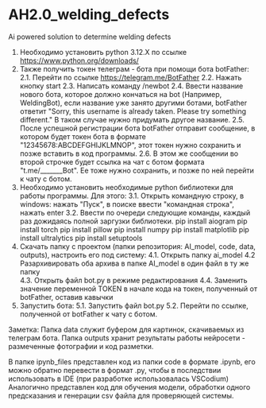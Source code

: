 # AH2.0_welding_defects
Ai powered solution to determine welding defects 

1. Необходимо установить python 3.12.X по ссылке https://www.python.org/downloads/
2. Также получить токен телеграм - бота при помощи бота botFather:
 2.1. Перейти по ссылке https://telegram.me/BotFather
 2.2. Нажать кнопку start
 2.3. Написать команду /newbot
 2.4. Ввести название нового бота, которое должно кончаться на bot (Например, WeldingBot),
 если название уже занято другими ботами, botFather ответит
 "Sorry, this username is already taken. Please try something different."
 В таком случае нужно придумать другое название.
 2.5. После успешной регистрации бота botFather отправит сообщение, в котором будет токен бота в формате
 "12345678:ABCDEFGHIJKLMNOP", этот токен нужно сохранить и позже вставить в код программы.
 2.6. В этом же сообщении во второй строчке будет ссылка на чат с ботом формата "t.me/_______Bot".
 Ее тоже нужно сохранить, и позже по ней перейти к чату с ботом.
3. Необходимо установить необходимые python библиотеки для работы программы. Для этого:
 3.1. Открыть командную строку, в windows: нажать "Пуск", в поиске ввести "командная строка", нажать enter
 3.2. Ввести по очереди следующие команды, каждый раз дожидаясь полной заргузки библиотеки.
pip install aiogram
pip install torch
pip install pillow
pip install numpy
pip install matplotlib
pip install ultralytics
pip install setuptools
4. Скачать папку с проектом (папки репозитория: AI_model, code, data, outputs), настроить его под систему:
 4.1. Открыть папку ai_model
 4.2  Разархивировать оба архива в папке AI_model в один файл в ту же папку                                         
 4.3. Открыть файл bot.py в режиме редактирования
 4.4. Заменить значение переменной TOKEN в начале кода на токен, полученный от botFather, оставив кавычки
6. Запустить бота:
 5.1. Запустить файл bot.py
 5.2. Перейти по ссылке, полученной от botFather к чату с ботом.

Заметка:
Папка data служит буфером для картинок, скачиваемых из телеграм бота.
Папка outputs хранит результаты работы нейросети - размеченные фотографии и код разметки.

В папке ipynb_files представлен код из папки code в формате .ipynb, его можно обратно перевести в формат .py, чтобы в последствии использовать в IDE (при разработке использовалась VSCodium)
Аналогично представлен код для обучения модели, обработки одного предсказания и генерации csv файла для проверяющей системы.
